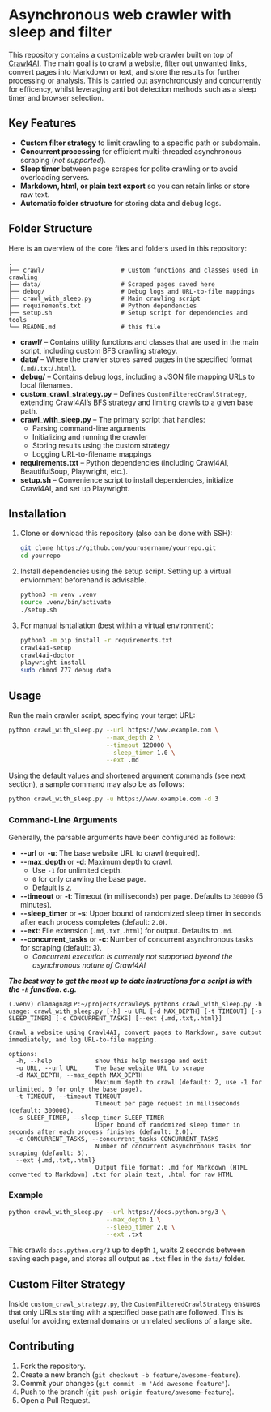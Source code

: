# Asynchronous web crawler with sleep and filter

This repository contains a customizable web crawler built on top of [Crawl4AI](https://pypi.org/project/crawl4ai). The main goal is to crawl a website, filter out unwanted links, convert pages into Markdown or text, and store the results for further processing or analysis. This is carried out asynchronously and concurrently for efficency, whilst leveraging anti bot detection methods such as a sleep timer and browser selection.

## Key Features

- **Custom filter strategy** to limit crawling to a specific path or subdomain.
- **Concurrent processing** for efficient multi-threaded asynchronous scraping (*not supported*).
- **Sleep timer** between page scrapes for polite crawling or to avoid overloading servers.  
- **Markdown, html, or plain text export** so you can retain links or store raw text.  
- **Automatic folder structure** for storing data and debug logs.

## Folder Structure

Here is an overview of the core files and folders used in this repository:

```
.
├── crawl/                     # Custom functions and classes used in crawling
├── data/                      # Scraped pages saved here
├── debug/                     # Debug logs and URL-to-file mappings
├── crawl_with_sleep.py        # Main crawling script
├── requirements.txt           # Python dependencies
├── setup.sh                   # Setup script for dependencies and tools
└── README.md                  # this file
```


- **crawl/** – Contains utility functions and classes that are used in the main script, including custom BFS crawling strategy.
- **data/** – Where the crawler stores saved pages in the specified format (`.md`/`.txt`/`.html`).
- **debug/** – Contains debug logs, including a JSON file mapping URLs to local filenames.
- **custom_crawl_strategy.py** – Defines `CustomFilteredCrawlStrategy`, extending Crawl4AI’s BFS strategy and limiting crawls to a given base path.
- **crawl_with_sleep.py** – The primary script that handles:
  - Parsing command-line arguments  
  - Initializing and running the crawler  
  - Storing results using the custom strategy  
  - Logging URL-to-filename mappings  
- **requirements.txt** – Python dependencies (including Crawl4AI, BeautifulSoup, Playwright, etc.).
- **setup.sh** – Convenience script to install dependencies, initialize Crawl4AI, and set up Playwright.

## Installation

1. Clone or download this repository (also can be done with SSH):
   ```bash
   git clone https://github.com/yourusername/yourrepo.git
   cd yourrepo

2. Install dependencies using the setup script. Setting up a virtual enviornment beforehand is advisable.
    ```bash
    python3 -m venv .venv
    source .venv/bin/activate
    ./setup.sh
    ```

3. For manual isntallation (best within a virtual environment): 
    ```bash
    python3 -m pip install -r requirements.txt
    crawl4ai-setup
    crawl4ai-doctor
    playwright install
    sudo chmod 777 debug data
    ```

## Usage

Run the main crawler script, specifying your target URL:

```bash
python crawl_with_sleep.py --url https://www.example.com \
                           --max_depth 2 \
                           --timeout 120000 \
                           --sleep_timer 1.0 \
                           --ext .md
```
Using the default values and shortened argument commands (see next section), a sample command may also be as follows:
```bash 
python crawl_with_sleep.py -u https://www.example.com -d 3
```

### Command-Line Arguments

Generally, the parsable arguments have been configured as follows:
- **--url** or **-u**: The base website URL to crawl (required).  
- **--max_depth** or **-d**: Maximum depth to crawl.  
  - Use `-1` for unlimited depth.  
  - `0` for only crawling the base page.  
  - Default is `2`.  
- **--timeout** or **-t**: Timeout (in milliseconds) per page. Defaults to `300000` (5 minutes).  
- **--sleep_timer** or **-s**: Upper bound of randomized sleep timer in seconds after each process completes (default: `2.0`).  
- **--ext**: File extension (`.md`,`.txt`,`.html`) for output. Defaults to `.md`.
- **--concurrent_tasks** or **-c**: Number of concurrent asynchronous tasks for scraping (default: 3).
  * *Concurrent execution is currently not supported byeond the asynchronous nature of Crawl4AI*

***The best way to get the most up to date instructions for a script is with the `-h` function. e.g.***
```
(.venv) dlamagna@LP:~/projects/crawley$ python3 crawl_with_sleep.py -h
usage: crawl_with_sleep.py [-h] -u URL [-d MAX_DEPTH] [-t TIMEOUT] [-s SLEEP_TIMER] [-c CONCURRENT_TASKS] [--ext {.md,.txt,.html}]

Crawl a website using Crawl4AI, convert pages to Markdown, save output immediately, and log URL-to-file mapping.

options:
  -h, --help            show this help message and exit
  -u URL, --url URL     The base website URL to scrape
  -d MAX_DEPTH, --max_depth MAX_DEPTH
                        Maximum depth to crawl (default: 2, use -1 for unlimited, 0 for only the base page).
  -t TIMEOUT, --timeout TIMEOUT
                        Timeout per page request in milliseconds (default: 300000).
  -s SLEEP_TIMER, --sleep_timer SLEEP_TIMER
                        Upper bound of randomized sleep timer in seconds after each process finishes (default: 2.0).
  -c CONCURRENT_TASKS, --concurrent_tasks CONCURRENT_TASKS
                        Number of concurrent asynchronous tasks for scraping (default: 3).
  --ext {.md,.txt,.html}
                        Output file format: .md for Markdown (HTML converted to Markdown) .txt for plain text, .html for raw HTML
```

### Example

```bash
python crawl_with_sleep.py --url https://docs.python.org/3 \
                           --max_depth 1 \
                           --sleep_timer 2.0 \
                           --ext .txt
```

This crawls `docs.python.org/3` up to depth `1`, waits 2 seconds between saving each page, and stores all output as `.txt` files in the `data/` folder.

## Custom Filter Strategy

Inside `custom_crawl_strategy.py`, the `CustomFilteredCrawlStrategy` ensures that only URLs starting with a specified base path are followed. This is useful for avoiding external domains or unrelated sections of a large site.

## Contributing

1. Fork the repository.  
2. Create a new branch (`git checkout -b feature/awesome-feature`).  
3. Commit your changes (`git commit -m 'Add awesome feature'`).  
4. Push to the branch (`git push origin feature/awesome-feature`).  
5. Open a Pull Request.



